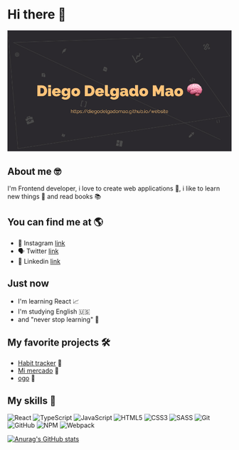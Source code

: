 # Hi there 👋

![banner](https://raw.githubusercontent.com/DiegoDelgadoMao/website/main/src/assets/banner.jpg)

## About me 🤓

I'm Frontend developer, i love to create web applications 🎨, i like to learn new things 🧠 and read books 📚

## You can find me at 🌎

- 🍂 Instagram [link](https://www.instagram.com/diegodelgadomao.dev/)
- 🗣️ Twitter [link](https://twitter.com/diegoDelgado_01)
- 🔎 Linkedin [link](https://www.linkedin.com/in/diegodelgadomao/)

## Just now

- I'm learning React 📈
- I'm studying English 🇺🇸
- and "never stop learning" 📌

## My favorite projects 🛠️

- [Habit tracker](https://diegodelgadomao.github.io/habit-tracker/) 🎯
- [Mi mercado](https://diegodelgadomao.github.io/mi-mercado-proyecto/) 🛒
- [ogo](https://ogo-finanzas.netlify.app/) 💸


## My skills 🎯

![React](https://img.shields.io/badge/react-%2320232a.svg?style=for-the-badge&logo=react&logoColor=%2361DAFB) ![TypeScript](https://img.shields.io/badge/typescript-%23007ACC.svg?style=for-the-badge&logo=typescript&logoColor=white) ![JavaScript](https://img.shields.io/badge/javascript-%23323330.svg?style=for-the-badge&logo=javascript&logoColor=%23F7DF1E) ![HTML5](https://img.shields.io/badge/html5-%23E34F26.svg?style=for-the-badge&logo=html5&logoColor=white) ![CSS3](https://img.shields.io/badge/css3-%231572B6.svg?style=for-the-badge&logo=css3&logoColor=white) ![SASS](https://img.shields.io/badge/SASS-hotpink.svg?style=for-the-badge&logo=SASS&logoColor=white) ![Git](https://img.shields.io/badge/git-%23F05033.svg?style=for-the-badge&logo=git&logoColor=white) ![GitHub](https://img.shields.io/badge/github-%23121011.svg?style=for-the-badge&logo=github&logoColor=white) ![NPM](https://img.shields.io/badge/NPM-%23000000.svg?style=for-the-badge&logo=npm&logoColor=white) ![Webpack](https://img.shields.io/badge/webpack-%238DD6F9.svg?style=for-the-badge&logo=webpack&logoColor=black)

[![Anurag's GitHub stats](https://github-readme-stats.vercel.app/api?username=DiegoDelgadoMao)](https://github.com/anuraghazra/github-readme-stats)
